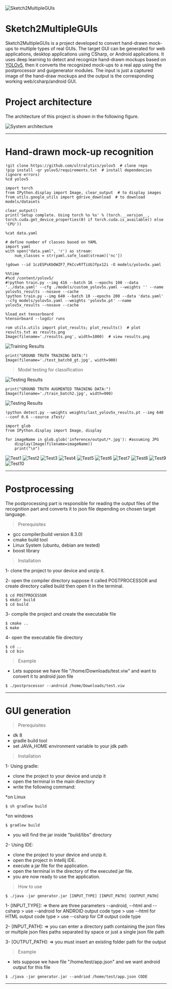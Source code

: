 
<img src="https://i.imgur.com/WWvlw91.png" title="Sketch2MultipleGUIs" alt="Sketch2MultipleGUIs">

# Sketch2MultipleGUIs

Sketch2MultipleGUIs is a project developed to convert hand-drawn mock-ups to multiple types of real GUIs. The target GUI can be generated for web applications, desktop applications using CSharp, or Android applications. It uses deep learning to detect and recognize hand-drawn mockups based on <a href="https://github.com/ultralytics/yolov5" target="_blank">YOLOv5</a>, then it converts the recognized mock-ups to a real app using the postprocessor and  guigenerator modules. The input is just a captured image of the hand-draw mockups and the output is the corresponding working web/csharp/android GUI.

# Project architecture

The architecture of this project is shown in the following figure.

<img src="https://i.imgur.com/ztxVjsL.png" title="System architecture" alt="System architecture">

---

# Hand-drawn mock-up recognition 

```shell
!git clone https://github.com/ultralytics/yolov5  # clone repo
!pip install -qr yolov5/requirements.txt  # install dependencies (ignore errors)
%cd yolov5

import torch
from IPython.display import Image, clear_output  # to display images
from utils.google_utils import gdrive_download  # to download models/datasets

clear_output()
print('Setup complete. Using torch %s %s' % (torch.__version__, torch.cuda.get_device_properties(0) if torch.cuda.is_available() else 'CPU'))
```

```shell
%cat data.yaml
```

```shell
# define number of classes based on YAML
import yaml
with open("data.yaml", 'r') as stream:
    num_classes = str(yaml.safe_load(stream)['nc'])
```

```shell
!gdown --id 1czESPsKbOWZF7_PkCcvRfTiUUJfpx12i -O models/yolov5x.yaml
```

```shell
%%time
#%cd /content/yolov5/
#!python train.py --img 416 --batch 16 --epochs 100 --data '../data.yaml' --cfg ./models/custom_yolov5s.yaml --weights '' --name yolov5s_results --nosave --cache
!python train.py --img 640 --batch 10 --epochs 200 --data 'data.yaml' --cfg models/yolov5x.yaml --weights 'yolov5x.pt' --name yolov5x_results --nosave --cache
```

```shell
%load_ext tensorboard
%tensorboard --logdir runs
```

```shell
rom utils.utils import plot_results; plot_results()  # plot results.txt as results.png
Image(filename='./results.png', width=1000)  # view results.png
```
<img src="https://i.imgur.com/28SDU9A.png" title="Training Results" alt="Training Results">

```shell
print("GROUND TRUTH TRAINING DATA:")
Image(filename='./test_batch0_gt.jpg', width=900)
```

> Model testing for classification

<img src="https://i.imgur.com/t1Z25GU.jpg" title="Testing Results" alt="Testing Results">

```shell
print("GROUND TRUTH AUGMENTED TRAINING DATA:")
Image(filename='./train_batch2.jpg', width=900)
```

<img src="https://i.imgur.com/7AZTXWN.jpg" title="Testing Results" alt="Testing Results">

```shell
!python detect.py --weights weights/last_yolov5x_results.pt --img 640 --conf 0.6 --source zTest/
```

```shell
import glob
from IPython.display import Image, display

for imageName in glob.glob('inference/output/*.jpg'): #assuming JPG
    display(Image(filename=imageName))
    print("\n")
```

<img src="https://i.imgur.com/7qY4auk.jpg" title="Test1" alt="Test1">

<img src="https://i.imgur.com/Rjj0apT.jpg" title="Test2" alt="Test2">

<img src="https://i.imgur.com/NRWGauy.jpg" title="Test3" alt="Test3">

<img src="https://i.imgur.com/34BBoI4.jpg" title="Test4" alt="Test4">

<img src="https://i.imgur.com/s6cAMig.jpg" title="Test5" alt="Test5">

<img src="https://i.imgur.com/zhNcV3h.jpg" title="Test6" alt="Test6">

<img src="https://i.imgur.com/QfZjFr3.jpg" title="Test7" alt="Test7">

<img src="https://i.imgur.com/EiqgZEi.jpg" title="Test8" alt="Test8">

<img src="https://i.imgur.com/hrnGsCE.jpg" title="Test9" alt="Test9">

<img src="https://i.imgur.com/YGAKGAt.jpg" title="Test10" alt="Test10">

---

# Postprocessing

The postprocessing part is responsible for reading the output files of the recognition part and converts it to json file depending on chosen target language.

> Prerequisites

- gcc compiler(build version 8.3.0)
- cmake build tool
- Linux System (ubuntu, debian are tested)
- boost library

> Installation

1- clone the project to your device and unzip it.

2- open the compiler directory suppose it called POSTPROCESSOR and create directory called build then open it in the terminal.

```shell
$ cd POSTPROCESSOR
$ mkdir build
$ cd build
```

3- compile the project and create the executable file

```shell
$ cmake ..
$ make
```

4- open the executable file directory

```shell
$ cd ..
$ cd bin
```
> Example

- Lets suppose we have file "/home/Downloads/test.viw" and want to convert it to android json file

```shell
$ ./postprocessor --android /home/Downloads/test.viw
```

---

# GUI generation

> Prerequisites

- dk 8
- gradle build tool
- set JAVA_HOME environment variable to your jdk path

> Installation

1- Using gradle:

- clone the project to your device and unzip it
- open the terminal in the main directory
- write the following command:

*on Linux

```shell
$ sh gradlew build
```

*on windows

```shell
$ gradlew build
```

- you will find the jar inside "build/libs" directory

2- Using IDE:

- clone the project to your device and unzip it.
- open the project in Intellij IDE.
- execute a jar file for the application.
- open the terminal in the directory of the executed jar file.
- you are now ready to use the application.

> How to use

```shell
$ ./java -jar generator.jar [INPUT_TYPE] [INPUT_PATH] [OUTPUT_PATH]
```

1- [INPUT_TYPE]: => there are three parameters --android, --html and --csharp > use --android for ANDROID output code type > use --html for HTML output code type > use --csharp for C# output code type

2- [INPUT_PATH]: => you can enter a directory path containing the json files or multiple json files paths separated by space or just a single json file path

3- [OUTPUT_PATH]: => you must insert an existing folder path for the output

> Example

- lets suppose we have file "/home/test/app.json" and we want android output for this file

```shell
$ ./java -jar generator.jar --andriod /home/test/app.json CODE
```

---
